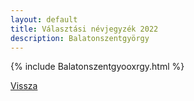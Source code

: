 ```yaml
---
layout: default
title: Választási névjegyzék 2022
description: Balatonszentgyörgy
---
```


{% include Balatonszentgyooxrgy.html %}

[Vissza](./)